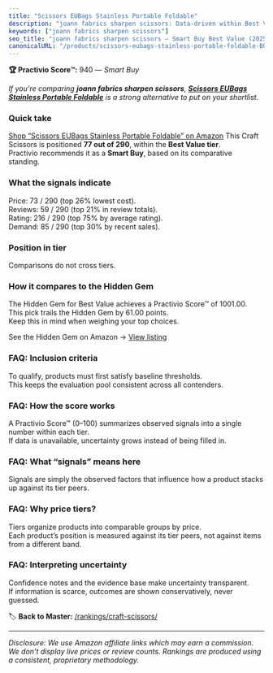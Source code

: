 ```yaml
---
title: "Scissors EUBags Stainless Portable Foldable"
description: "joann fabrics sharpen scissors: Data-driven within Best Value ranking using the Practivio Score™. Positioned by quality, value, demand, findability, momentum."
keywords: ["joann fabrics sharpen scissors"]
seo_title: "joann fabrics sharpen scissors — Smart Buy Best Value (2025)"
canonicalURL: "/products/scissors-eubags-stainless-portable-foldable-B07G7ZJQKC/"
---
```


**🏆 Practivio Score™:** 940 — _Smart Buy_


*If you're comparing **joann fabrics sharpen scissors**, **[Scissors EUBags Stainless Portable Foldable](https://www.amazon.com/dp/B07G7ZJQKC?tag=practivio-20)** is a strong alternative to put on your shortlist.*
### Quick take
[Shop “Scissors EUBags Stainless Portable Foldable” on Amazon](https://www.amazon.com/dp/B07G7ZJQKC?tag=practivio-20)
This Craft Scissors is positioned **77 out of 290**, within the **Best Value tier**.  
Practivio recommends it as a **Smart Buy**, based on its comparative standing.

### What the signals indicate
Price: 73 / 290 (top 26% lowest cost).  
Reviews: 59 / 290 (top 21% in review totals).  
Rating: 216 / 290 (top 75% by average rating).  
Demand: 85 / 290 (top 30% by recent sales).

### Position in tier
Comparisons do not cross tiers.

### How it compares to the Hidden Gem
The Hidden Gem for Best Value achieves a Practivio Score™ of 1001.00.  
This pick trails the Hidden Gem by 61.00 points.  
Keep this in mind when weighing your top choices.  

See the Hidden Gem on Amazon → [View listing](https://www.amazon.com/dp/B01BRGUAT6?tag=practivio-20)

### FAQ: Inclusion criteria
To qualify, products must first satisfy baseline thresholds.  
This keeps the evaluation pool consistent across all contenders.

### FAQ: How the score works
A Practivio Score™ (0–100) summarizes observed signals into a single number within each tier.  
If data is unavailable, uncertainty grows instead of being filled in.

### FAQ: What “signals” means here
Signals are simply the observed factors that influence how a product stacks up against its tier peers.

### FAQ: Why price tiers?
Tiers organize products into comparable groups by price.  
Each product’s position is measured against its tier peers, not against items from a different band.

### FAQ: Interpreting uncertainty
Confidence notes and the evidence base make uncertainty transparent.  
If information is scarce, outcomes are shown conservatively, never guessed.


🏷️ **Back to Master:** [/rankings/craft-scissors/](/rankings/craft-scissors/)

---
_Disclosure: We use Amazon affiliate links which may earn a commission. We don’t display live prices or review counts. Rankings are produced using a consistent, proprietary methodology._
